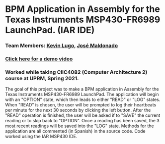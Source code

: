 # BPM Application in Assembly for the Texas Instruments MSP430-FR6989 LaunchPad. (IAR IDE)

### Team Members: [Kevin Lugo](https://github.com/Kevin-Lugo), [José Maldonado](https://github.com/jose-maldonado)

### [Click here for a demo video](https://youtu.be/egEYVSqea88)

### Worked while taking CIIC4082 (Computer Architecture 2) course at UPRM, Spring 2021.

The goal of this project was to make a BPM application in Assembly for the Texas Instruments MSP430-FR6989 LaunchPad. The application will begin with an "OPTION" state, which then leads to either "READ" or "LOG" states. When "READ" is chosen, the user will be prompted to log their heartbeats per minute for the next 30 seconds by clicking the left button. After the "READ" operation is finished, the user will be asked if to "SAVE" the current reading or to skip back to "OPTION". Once a reading has been saved, the 3 most recent readings will be saved into the "LOG" state. Methods for the application are all commented (in Spanish) in the source code. Code worked using the IAR MSP430 IDE.
